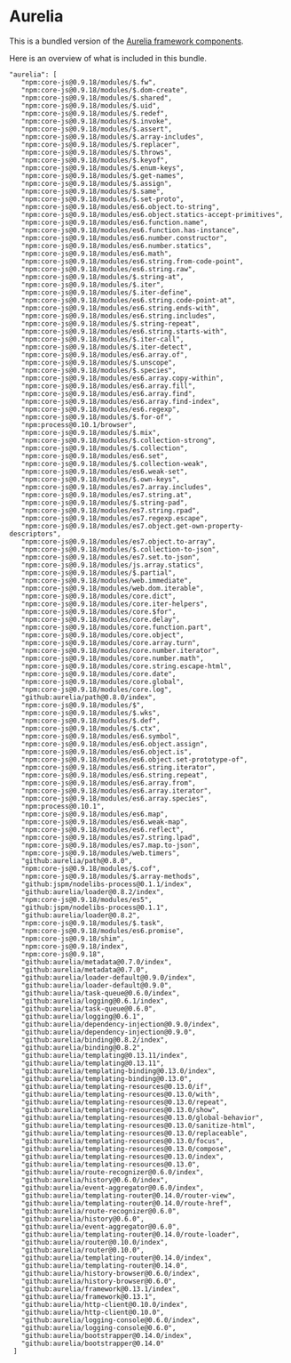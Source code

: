 # Aurelia

This is a bundled version of the [Aurelia framework components](https://github.com/aurelia).

Here is an overview of what is included in this bundle.

    "aurelia": [
       "npm:core-js@0.9.18/modules/$.fw",
       "npm:core-js@0.9.18/modules/$.dom-create",
       "npm:core-js@0.9.18/modules/$.shared",
       "npm:core-js@0.9.18/modules/$.uid",
       "npm:core-js@0.9.18/modules/$.redef",
       "npm:core-js@0.9.18/modules/$.invoke",
       "npm:core-js@0.9.18/modules/$.assert",
       "npm:core-js@0.9.18/modules/$.array-includes",
       "npm:core-js@0.9.18/modules/$.replacer",
       "npm:core-js@0.9.18/modules/$.throws",
       "npm:core-js@0.9.18/modules/$.keyof",
       "npm:core-js@0.9.18/modules/$.enum-keys",
       "npm:core-js@0.9.18/modules/$.get-names",
       "npm:core-js@0.9.18/modules/$.assign",
       "npm:core-js@0.9.18/modules/$.same",
       "npm:core-js@0.9.18/modules/$.set-proto",
       "npm:core-js@0.9.18/modules/es6.object.to-string",
       "npm:core-js@0.9.18/modules/es6.object.statics-accept-primitives",
       "npm:core-js@0.9.18/modules/es6.function.name",
       "npm:core-js@0.9.18/modules/es6.function.has-instance",
       "npm:core-js@0.9.18/modules/es6.number.constructor",
       "npm:core-js@0.9.18/modules/es6.number.statics",
       "npm:core-js@0.9.18/modules/es6.math",
       "npm:core-js@0.9.18/modules/es6.string.from-code-point",
       "npm:core-js@0.9.18/modules/es6.string.raw",
       "npm:core-js@0.9.18/modules/$.string-at",
       "npm:core-js@0.9.18/modules/$.iter",
       "npm:core-js@0.9.18/modules/$.iter-define",
       "npm:core-js@0.9.18/modules/es6.string.code-point-at",
       "npm:core-js@0.9.18/modules/es6.string.ends-with",
       "npm:core-js@0.9.18/modules/es6.string.includes",
       "npm:core-js@0.9.18/modules/$.string-repeat",
       "npm:core-js@0.9.18/modules/es6.string.starts-with",
       "npm:core-js@0.9.18/modules/$.iter-call",
       "npm:core-js@0.9.18/modules/$.iter-detect",
       "npm:core-js@0.9.18/modules/es6.array.of",
       "npm:core-js@0.9.18/modules/$.unscope",
       "npm:core-js@0.9.18/modules/$.species",
       "npm:core-js@0.9.18/modules/es6.array.copy-within",
       "npm:core-js@0.9.18/modules/es6.array.fill",
       "npm:core-js@0.9.18/modules/es6.array.find",
       "npm:core-js@0.9.18/modules/es6.array.find-index",
       "npm:core-js@0.9.18/modules/es6.regexp",
       "npm:core-js@0.9.18/modules/$.for-of",
       "npm:process@0.10.1/browser",
       "npm:core-js@0.9.18/modules/$.mix",
       "npm:core-js@0.9.18/modules/$.collection-strong",
       "npm:core-js@0.9.18/modules/$.collection",
       "npm:core-js@0.9.18/modules/es6.set",
       "npm:core-js@0.9.18/modules/$.collection-weak",
       "npm:core-js@0.9.18/modules/es6.weak-set",
       "npm:core-js@0.9.18/modules/$.own-keys",
       "npm:core-js@0.9.18/modules/es7.array.includes",
       "npm:core-js@0.9.18/modules/es7.string.at",
       "npm:core-js@0.9.18/modules/$.string-pad",
       "npm:core-js@0.9.18/modules/es7.string.rpad",
       "npm:core-js@0.9.18/modules/es7.regexp.escape",
       "npm:core-js@0.9.18/modules/es7.object.get-own-property-descriptors",
       "npm:core-js@0.9.18/modules/es7.object.to-array",
       "npm:core-js@0.9.18/modules/$.collection-to-json",
       "npm:core-js@0.9.18/modules/es7.set.to-json",
       "npm:core-js@0.9.18/modules/js.array.statics",
       "npm:core-js@0.9.18/modules/$.partial",
       "npm:core-js@0.9.18/modules/web.immediate",
       "npm:core-js@0.9.18/modules/web.dom.iterable",
       "npm:core-js@0.9.18/modules/core.dict",
       "npm:core-js@0.9.18/modules/core.iter-helpers",
       "npm:core-js@0.9.18/modules/core.$for",
       "npm:core-js@0.9.18/modules/core.delay",
       "npm:core-js@0.9.18/modules/core.function.part",
       "npm:core-js@0.9.18/modules/core.object",
       "npm:core-js@0.9.18/modules/core.array.turn",
       "npm:core-js@0.9.18/modules/core.number.iterator",
       "npm:core-js@0.9.18/modules/core.number.math",
       "npm:core-js@0.9.18/modules/core.string.escape-html",
       "npm:core-js@0.9.18/modules/core.date",
       "npm:core-js@0.9.18/modules/core.global",
       "npm:core-js@0.9.18/modules/core.log",
       "github:aurelia/path@0.8.0/index",
       "npm:core-js@0.9.18/modules/$",
       "npm:core-js@0.9.18/modules/$.wks",
       "npm:core-js@0.9.18/modules/$.def",
       "npm:core-js@0.9.18/modules/$.ctx",
       "npm:core-js@0.9.18/modules/es6.symbol",
       "npm:core-js@0.9.18/modules/es6.object.assign",
       "npm:core-js@0.9.18/modules/es6.object.is",
       "npm:core-js@0.9.18/modules/es6.object.set-prototype-of",
       "npm:core-js@0.9.18/modules/es6.string.iterator",
       "npm:core-js@0.9.18/modules/es6.string.repeat",
       "npm:core-js@0.9.18/modules/es6.array.from",
       "npm:core-js@0.9.18/modules/es6.array.iterator",
       "npm:core-js@0.9.18/modules/es6.array.species",
       "npm:process@0.10.1",
       "npm:core-js@0.9.18/modules/es6.map",
       "npm:core-js@0.9.18/modules/es6.weak-map",
       "npm:core-js@0.9.18/modules/es6.reflect",
       "npm:core-js@0.9.18/modules/es7.string.lpad",
       "npm:core-js@0.9.18/modules/es7.map.to-json",
       "npm:core-js@0.9.18/modules/web.timers",
       "github:aurelia/path@0.8.0",
       "npm:core-js@0.9.18/modules/$.cof",
       "npm:core-js@0.9.18/modules/$.array-methods",
       "github:jspm/nodelibs-process@0.1.1/index",
       "github:aurelia/loader@0.8.2/index",
       "npm:core-js@0.9.18/modules/es5",
       "github:jspm/nodelibs-process@0.1.1",
       "github:aurelia/loader@0.8.2",
       "npm:core-js@0.9.18/modules/$.task",
       "npm:core-js@0.9.18/modules/es6.promise",
       "npm:core-js@0.9.18/shim",
       "npm:core-js@0.9.18/index",
       "npm:core-js@0.9.18",
       "github:aurelia/metadata@0.7.0/index",
       "github:aurelia/metadata@0.7.0",
       "github:aurelia/loader-default@0.9.0/index",
       "github:aurelia/loader-default@0.9.0",
       "github:aurelia/task-queue@0.6.0/index",
       "github:aurelia/logging@0.6.1/index",
       "github:aurelia/task-queue@0.6.0",
       "github:aurelia/logging@0.6.1",
       "github:aurelia/dependency-injection@0.9.0/index",
       "github:aurelia/dependency-injection@0.9.0",
       "github:aurelia/binding@0.8.2/index",
       "github:aurelia/binding@0.8.2",
       "github:aurelia/templating@0.13.11/index",
       "github:aurelia/templating@0.13.11",
       "github:aurelia/templating-binding@0.13.0/index",
       "github:aurelia/templating-binding@0.13.0",
       "github:aurelia/templating-resources@0.13.0/if",
       "github:aurelia/templating-resources@0.13.0/with",
       "github:aurelia/templating-resources@0.13.0/repeat",
       "github:aurelia/templating-resources@0.13.0/show",
       "github:aurelia/templating-resources@0.13.0/global-behavior",
       "github:aurelia/templating-resources@0.13.0/sanitize-html",
       "github:aurelia/templating-resources@0.13.0/replaceable",
       "github:aurelia/templating-resources@0.13.0/focus",
       "github:aurelia/templating-resources@0.13.0/compose",
       "github:aurelia/templating-resources@0.13.0/index",
       "github:aurelia/templating-resources@0.13.0",
       "github:aurelia/route-recognizer@0.6.0/index",
       "github:aurelia/history@0.6.0/index",
       "github:aurelia/event-aggregator@0.6.0/index",
       "github:aurelia/templating-router@0.14.0/router-view",
       "github:aurelia/templating-router@0.14.0/route-href",
       "github:aurelia/route-recognizer@0.6.0",
       "github:aurelia/history@0.6.0",
       "github:aurelia/event-aggregator@0.6.0",
       "github:aurelia/templating-router@0.14.0/route-loader",
       "github:aurelia/router@0.10.0/index",
       "github:aurelia/router@0.10.0",
       "github:aurelia/templating-router@0.14.0/index",
       "github:aurelia/templating-router@0.14.0",
       "github:aurelia/history-browser@0.6.0/index",
       "github:aurelia/history-browser@0.6.0",
       "github:aurelia/framework@0.13.1/index",
       "github:aurelia/framework@0.13.1",
       "github:aurelia/http-client@0.10.0/index",
       "github:aurelia/http-client@0.10.0",
       "github:aurelia/logging-console@0.6.0/index",
       "github:aurelia/logging-console@0.6.0",
       "github:aurelia/bootstrapper@0.14.0/index",
       "github:aurelia/bootstrapper@0.14.0"
     ]

